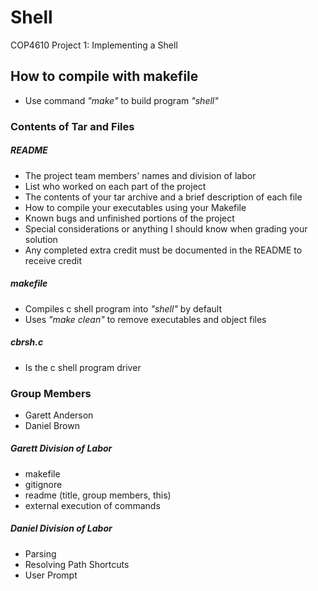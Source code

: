 # Shell
COP4610 Project 1: Implementing a Shell

## How to compile with makefile
- Use command *"make"* to build program *"shell"*

### Contents of Tar and Files
##### README
- The project team members' names and division of labor
- List who worked on each part of the project
- The contents of your tar archive and a brief description of each file
- How to compile your executables using your Makefile
- Known bugs and unfinished portions of the project
- Special considerations or anything I should know when grading your solution
- Any completed extra credit must be documented in the README to receive credit
##### makefile
- Compiles c shell program into *"shell"* by default
- Uses *"make clean"* to remove executables and object files
##### cbrsh.c
- Is the c shell program driver

### Group Members
- Garett Anderson
- Daniel Brown
##### Garett Division of Labor
- makefile
- gitignore
- readme (title, group members, this)
- external execution of commands
##### Daniel Division of Labor
- Parsing
- Resolving Path Shortcuts
- User Prompt
